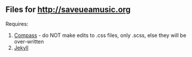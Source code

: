 Files for http://saveueamusic.org
---------------------------------

Requires:

1. [Compass](http://compass-style.org/) - do NOT make edits to .css files, only .scss, else they will be over-written
2. [Jekyll](https://github.com/mojombo/jekyll)